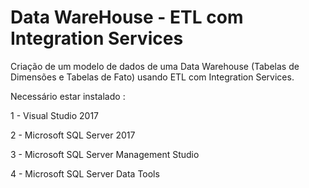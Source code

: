 # Data WareHouse - ETL com Integration Services

Criação de um modelo de dados de uma Data Warehouse (Tabelas de Dimensões e Tabelas de Fato)  usando ETL com Integration Services.

Necessário estar instalado :

1 - Visual Studio 2017

2 - Microsoft SQL Server 2017

3 - Microsoft SQL Server Management Studio

4 - Microsoft SQL Server Data Tools

